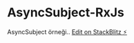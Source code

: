 # AsyncSubject-RxJs
AsyncSubject örneği..
[Edit on StackBlitz ⚡️](https://stackblitz.com/edit/angular-ivy-def5qb)
